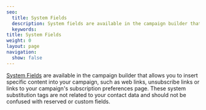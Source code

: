 ```yaml
---
seo:
  title: System Fields
  description: System fields are available in the campaign builder that allow you to insert specific content into your campaign, such as web links, unsubscribe links, or links to your campaign's subscription preferences page. These system substitution tags are not related to your contact data and should not be confused with reserved or custom fields.
  keywords: 
title: System Fields
weight: 0
layout: page
navigation:
  show: false
---
```


[System Fields]({{root_url}}/help-support/sending-email/editor/#using-subustitution-tags) are available in the campaign builder that allows you to insert specific content into your campaign, such as web links, unsubscribe links or links to your campaign's subscription preferences page. These system substitution tags are not related to your contact data and should not be confused with reserved or custom fields.
